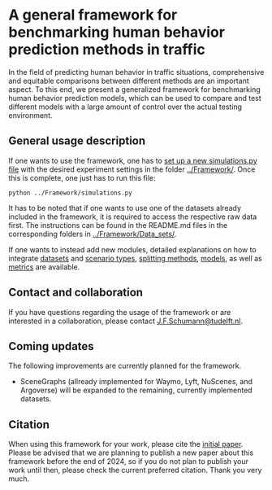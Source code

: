 # A general framework for benchmarking human behavior prediction methods in traffic
In the field of predicting human behavior in traffic situations, comprehensive and equitable comparisons between different methods are an important aspect. To this end, we present a generalized framework for benchmarking human behavior prediction models, which can be used to compare and test different models with a large amount of control over the actual testing environment.

## General usage description
If one wants to use the framework, one has to [set up a new simulations.py file](https://github.com/julianschumann/General-Framework/tree/main/Framework#running-a-new-experiment) with the desired experiment settings in the folder [../Framework/](https://github.com/julianschumann/General-Framework/tree/main/Framework). Once this is complete, one just has to run this file:
```
python ../Framework/simulations.py
```

It has to be noted that if one wants to use one of the datasets already included in the framework, it is required to access the respective raw data first. The instructions can be found in the README.md files in the corresponding folders in [../Framework/Data_sets/](https://github.com/julianschumann/General-Framework/tree/main/Framework/Data_sets).

If one wants to instead add new modules, detailed explanations on how to integrate [datasets](https://github.com/DAI-Lab-HERALD/General-Framework/tree/main/Framework/Data_sets#adding-a-new-dataset-to-the-framework) and [scenario types](https://github.com/julianschumann/General-Framework/blob/main/Framework/Scenarios/README.md), [splitting methods](https://github.com/DAI-Lab-HERALD/General-Framework/tree/main/Framework/Splitting_methods#adding-a-new-splitting-method-to-the-framework), [models](https://github.com/DAI-Lab-HERALD/General-Framework/tree/main/Framework/Models#adding-a-new-model-to-the-framework), as well as [metrics](https://github.com/DAI-Lab-HERALD/General-Framework/tree/main/Framework/Evaluation_metrics#adding-a-new-evaluation-metric-to-the-framework) are available.

## Contact and collaboration
If you have questions regarding the usage of the framework or are interested in a collaboration, please contact J.F.Schumann@tudelft.nl.

## Coming updates
The following improvements are currently planned for the framework.
- SceneGraphs (allready implemented for Waymo, Lyft, NuScenes, and Argoverse) will be expanded to the remaining, currently implemented datasets.

## Citation
When using this framework for your work, please cite the [initial paper](https://ieeexplore.ieee.org/abstract/document/10043012). Please be advised that we are planning to publish a new paper about this framework before the end of 2024, so if you do not plan to publish your work until then, please check the current preferred citation. Thank you very much. 
